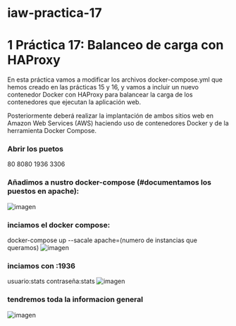 # iaw-practica-17

# 1 Práctica 17: Balanceo de carga con HAProxy
En esta práctica vamos a modificar los archivos docker-compose.yml que hemos creado en las prácticas 15 y 16, y vamos a incluir un nuevo contenedor Docker con HAProxy para balancear la carga de los contenedores que ejecutan la aplicación web.

Posteriormente deberá realizar la implantación de ambos sitios web en Amazon Web Services (AWS) haciendo uso de contenedores Docker y de la herramienta Docker Compose.

### Abrir los puetos
80
8080
1936
3306

### Añadimos a nustro docker-compose (#documentamos los puestos en apache):
![imagen](https://github.com/jesus2307/iaw-practica-17/blob/main/imagen/3.PNG "imagen")
    
### inciamos el docker compose:
docker-compose up --sacale apache=(numero de instancias que queramos)
![imagen](https://github.com/jesus2307/iaw-practica-17/blob/main/imagen/compose.PNG "imagen")
### inciamos con :1936
usuario:stats
contraseña:stats
![imagen](https://github.com/jesus2307/iaw-practica-17/blob/main/imagen/1.PNG "imagen")
### tendremos toda la informacion general 
![imagen](https://github.com/jesus2307/iaw-practica-17/blob/main/imagen/2.PNG "imagen")
